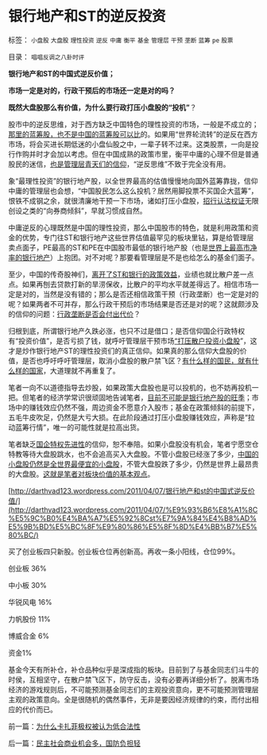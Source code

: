 # 银行地产和ST的逆反投资

标签： `小盘股` `大盘股` `理性投资` `逆反` `中庸` `衡平` `基金` `管理层` `干预` `垄断` `蓝筹` `pe` `股票` 

目录： `唱唱反调之八卦时评`

**银行地产和ST的中国式逆反价值；**

**市场一定是对的，行政干预后的市场还一定是对的吗？**

**既然大盘股那么有价值，为什么要行政打压小盘股的“投机”**？



股市中的逆反思维，对于西方缺乏中国特色的理性投资的市场，一般是不成立的；[那里的蓝筹股，也不是中国的蓝筹股可以比](../../../2008/9/4/市净率高估的蓝筹股，低估的中小板.md)的。如果用“世界轮流转”的逆反在西方市场，将会买进长期低迷的小盘仙股之中，一辈子转不过来。这类股票，一向是投行作购并时才会加以考虑。但在中国成熟的政策市里，衡平中庸的心理不但是普通股民的迷信，[也是管理层青天们的信仰](http://blog.sina.com.cn/s/blog_5563a64d0100gfpk.html)，“逆反思维”不致于完全没有用。

象“最理性投资”的银行地产股，以全世界最高的估值慢慢地向国外蓝筹靠拢，信仰中庸的管理层也会想，“中国股民怎么这么投机？居然用脚投票不买国企大蓝筹”，恨铁不成钢之余，就很清廉地干预一下市场，诸如打压小盘股，[招行认沽权证](../../../2008/6/10/市场干预价值先知制度投机者面对南航认沽有价值的事实.md)无限创设之类的“向券商倾斜”，早就习惯成自然。

中庸逆反的心理既然是中国的理性投资，那么中国股市的特色，就是利用政策和资金的优势，专门往ST和银行地产这些世界估值最罕见的板块里钻，算是给管理层卖点面子，PE最高的ST和PE在中国股市最低的银行地产股（也是[世界上最高市净率的银行地产](../../../2007/10/31/市净率是很具意义的指标，和无形资产.md)）上抱团。对不对呢？那要看管理层是不是也给怎么的基金们面子。

至少，中国的传奇股神们，[离开了ST和银行的政策效益](../../../2007/9/8/ST金泰的乱葬岗埋葬了什么样的傻冒大散.md)，业绩也就比散户差一点点。如果再刨去贷款打新的旱涝保收，比散户的平均水平就差得远了。相信市场一定是对的，当然是没有错的；那么是否还相信政策干预（行政垄断）也一定是对的呢？如果两者不可并存，那么行政干预后的市场结果是否还是对的呢？这就颇涉及的信仰的问题：[行政垄断是否会付出代价](../../../2010/2/28/行政垄断的专营权与黑社会腐败的关系.md)？

归根到底，所谓银行地产久跌必涨，也只不过是借口；是否信仰国企行政特权有“投资价值”，是否亏损了钱，就呼吁管理层干预市场[“打压散户投资小盘股](../../../2011/1/28/让现实教训对股评家的迷信.md)”，这才是炒作银行地产ST的理性投资们的真正信仰。如果真的那么信仰大盘股的价值，是否也呼吁呼吁管理层，取消小盘股的散户禁飞区？[有什么样的国民，就有什么样的国家](../../../2010/4/15/“反对派”不是“对抗派”.md)，大道理就不再重复了。

笔者一向不以道德指导去炒股，如果政策大盘股也是可以投机的，也不妨再投机一把。但笔者的经济学常识很顽固地告诫笔者，[目前不可能是银行地产股的旺季](http://blog.sina.com.cn/s/blog_5563a64d01017wbl.html)；市场中的赚钱效应仍然不强，周边资金不愿意介入股市；基金在政策倾斜的前提下，五毛牛皮吹足，仍然是大亏大损。在此阶段通过打压小盘股赚钱效应，声称是“拉动蓝筹行情”，唯一的可能性就是拉高出货。

笔者缺乏[国企特权先进性](../../../2009/8/8/国民福利缺失是因为国企是社会的负资产.md)的信仰，恕不奉陪。如果小盘股没有机会，笔者宁愿空仓特教等待大盘股跳水，也不会追高买入大盘股。不管小盘股已经涨了多少，[中国的小盘股仍然是全世界最便宜的小盘股](../../../2010/11/26/世界惯例小盘股估值远远高于大盘股.md)，不管大盘股跌了多少，仍然是世界上最昂贵的大盘股。[这就是笔者对板块价值的基本观点](../../../2010/1/18/产品周期，小盘股成长性和蓝筹股三种估价方式.md)。

[http://darthvad123.wordpress.com/2011/04/07/银行地产和st的中国式逆反价值/](http://darthvad123.wordpress.com/2011/04/07/%E9%93%B6%E8%A1%8C%E5%9C%B0%E4%BA%A7%E5%92%8Cst%E7%9A%84%E4%B8%AD%E5%9B%BD%E5%BC%8F%E9%80%86%E5%8F%8D%E4%BB%B7%E5%80%BC/)



买了创业板四只新股。创业板仓位再创新高。再收一条小阳线，仓位99%。

创业板 36%

中小板 30%

华锐风电 16%

力帆股份 11%

博威合金 6%

资金1%

基金今天有所补仓，补仓品种似乎是深成指的板块。目前到了与基金同志们斗牛的时侯，互相坚守，在散户禁飞区下，防守反击，没有必要再详细分析了。脱离市场经济的游戏规则后，不可能预测基金同志们的主观投资意向，更不可能预测管理层主观的政策意向。全是很随机的偶然事件，无非是要因经济规律的约束，而付出相应的代价而已。

前一篇：[为什么卡扎菲极权被认为低合法性](../../../2011/4/6/为什么卡扎菲极权被认为低合法性.md)

后一篇：[民主社会商业机会多，国防负担轻](../../../2011/4/7/民主社会商业机会多，国防负担轻.md)